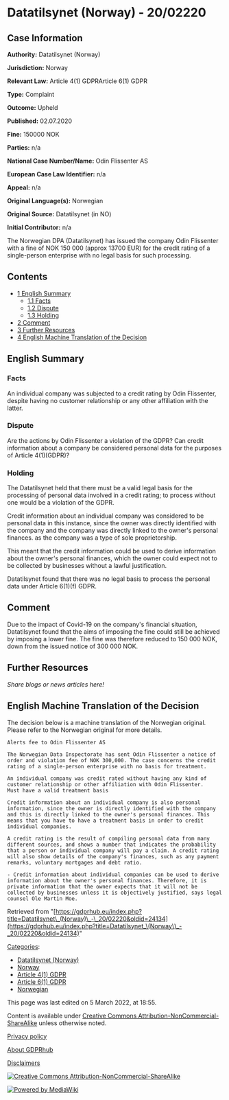 # Datatilsynet (Norway) - 20/02220

## Case Information

**Authority:** Datatilsynet (Norway)

**Jurisdiction:** Norway

**Relevant Law:** Article 4(1) GDPRArticle 6(1) GDPR

**Type:** Complaint

**Outcome:** Upheld

**Published:** 02.07.2020

**Fine:** 150000 NOK

**Parties:** n/a

**National Case Number/Name:** Odin Flissenter AS

**European Case Law Identifier:** n/a

**Appeal:** n/a

**Original Language(s):** Norwegian

**Original Source:** Datatilsynet (in NO)

**Initial Contributor:** n/a

The Norwegian DPA (Datatilsynet) has issued the company Odin Flissenter with a fine of NOK 150 000 (approx 13700 EUR) for the credit rating of a single-person enterprise with no legal basis for such processing.

## Contents

*   [1 English Summary](#English_Summary)
    *   [1.1 Facts](#Facts)
    *   [1.2 Dispute](#Dispute)
    *   [1.3 Holding](#Holding)
*   [2 Comment](#Comment)
*   [3 Further Resources](#Further_Resources)
*   [4 English Machine Translation of the Decision](#English_Machine_Translation_of_the_Decision)

## English Summary

### Facts

An individual company was subjected to a credit rating by Odin Flissenter, despite having no customer relationship or any other affiliation with the latter.

### Dispute

Are the actions by Odin Flissenter a violation of the GDPR? Can credit information about a company be considered personal data for the purposes of Article 4(1)(GDPR)?

### Holding

The Datatilsynet held that there must be a valid legal basis for the processing of personal data involved in a credit rating; to process without one would be a violation of the GDPR.

Credit information about an individual company was considered to be personal data in this instance, since the owner was directly identified with the company and the company was directly linked to the owner's personal finances. as the company was a type of sole proprietorship.

This meant that the credit information could be used to derive information about the owner's personal finances, which the owner could expect not to be collected by businesses without a lawful justification.

Datatilsynet found that there was no legal basis to process the personal data under Article 6(1)(f) GDPR.

## Comment

Due to the impact of Covid-19 on the company's financial situation, Datatilsynet found that the aims of imposing the fine could still be achieved by imposing a lower fine. The fine was therefore reduced to 150 000 NOK, down from the issued notice of 300 000 NOK.

## Further Resources

_Share blogs or news articles here!_

## English Machine Translation of the Decision

The decision below is a machine translation of the Norwegian original. Please refer to the Norwegian original for more details.

```
Alerts fee to Odin Flissenter AS

The Norwegian Data Inspectorate has sent Odin Flissenter a notice of order and violation fee of NOK 300,000. The case concerns the credit rating of a single-person enterprise with no basis for treatment.

An individual company was credit rated without having any kind of customer relationship or other affiliation with Odin Flissenter.
Must have a valid treatment basis

Credit information about an individual company is also personal information, since the owner is directly identified with the company and this is directly linked to the owner's personal finances. This means that you have to have a treatment basis in order to credit individual companies.

A credit rating is the result of compiling personal data from many different sources, and shows a number that indicates the probability that a person or individual company will pay a claim. A credit rating will also show details of the company's finances, such as any payment remarks, voluntary mortgages and debt ratio.

- Credit information about individual companies can be used to derive information about the owner's personal finances. Therefore, it is private information that the owner expects that it will not be collected by businesses unless it is objectively justified, says legal counsel Ole Martin Moe.

```

Retrieved from "[https://gdprhub.eu/index.php?title=Datatilsynet\_(Norway)\_-\_20/02220&oldid=24134](https://gdprhub.eu/index.php?title=Datatilsynet_\(Norway\)_-_20/02220&oldid=24134)"

[Categories](/index.php?title=Special:Categories "Special:Categories"):

*   [Datatilsynet (Norway)](/index.php?title=Category:Datatilsynet_\(Norway\) "Category:Datatilsynet (Norway)")
*   [Norway](/index.php?title=Category:Norway "Category:Norway")
*   [Article 4(1) GDPR](/index.php?title=Category:Article_4\(1\)_GDPR "Category:Article 4(1) GDPR")
*   [Article 6(1) GDPR](/index.php?title=Category:Article_6\(1\)_GDPR "Category:Article 6(1) GDPR")
*   [Norwegian](/index.php?title=Category:Norwegian "Category:Norwegian")

This page was last edited on 5 March 2022, at 18:55.

Content is available under [Creative Commons Attribution-NonCommercial-ShareAlike](https://creativecommons.org/licenses/by-nc-sa/4.0/) unless otherwise noted.

[Privacy policy](/index.php?title=GDPRhub:Privacy_policy)

[About GDPRhub](/index.php?title=GDPRhub:About)

[Disclaimers](/index.php?title=GDPRhub:General_disclaimer)

[![Creative Commons Attribution-NonCommercial-ShareAlike](/resources/assets/licenses/cc-by-nc-sa.png)](https://creativecommons.org/licenses/by-nc-sa/4.0/)

[![Powered by MediaWiki](/resources/assets/poweredby_mediawiki_88x31.png)](https://www.mediawiki.org/)